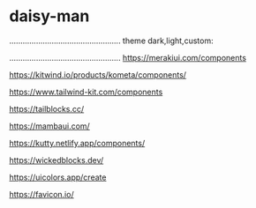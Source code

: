 # daisy-man
..................................................
theme dark,light,custom:

<!-- <html lang="en" data-theme="cupcake"> -->
<!-- <html lang="en" data-theme="light"> -->
<!-- <html lang="en" data-theme="dark"> -->
..................................................
https://merakiui.com/components


https://kitwind.io/products/kometa/components/


https://www.tailwind-kit.com/components

https://tailblocks.cc/

https://mambaui.com/

https://kutty.netlify.app/components/

https://wickedblocks.dev/

https://uicolors.app/create

https://favicon.io/
